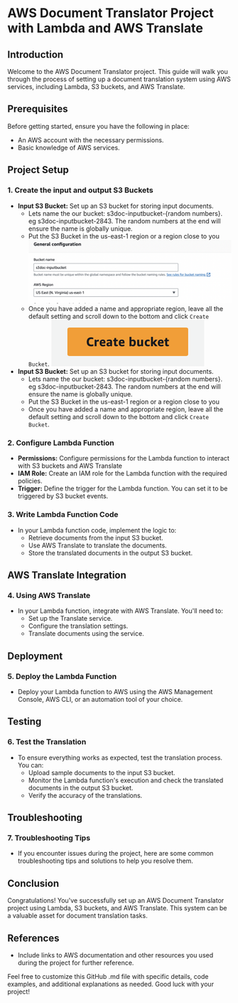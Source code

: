 # AWS Document Translator Project with Lambda and AWS Translate

## Introduction
Welcome to the AWS Document Translator project. This guide will walk you through the process of setting up a document translation system using AWS services, including Lambda, S3 buckets, and AWS Translate.

## Prerequisites
Before getting started, ensure you have the following in place:
- An AWS account with the necessary permissions.
- Basic knowledge of AWS services.

## Project Setup
### 1. Create the input and output S3 Buckets
- **Input S3 Bucket:** Set up an S3 bucket for storing input documents.
  - Lets name the our bucket: s3doc-inputbucket-{random numbers}. eg s3doc-inputbucket-2843. The random numbers at the end will ensure the name is globally unique.
  - Put the S3 Bucket in the us-east-1 region or a region close to you
    ![](https://github.com/yusufmunircloud/AWS-Projects/blob/main/img/general/s3configuration.png?raw=true)
  - Once you have added a name and appropriate region, leave all the default setting and scroll down to the bottom and click `Create Bucket`.
    ![](https://github.com/yusufmunircloud/AWS-Projects/blob/main/img/general/createbucket.png?raw=true)
- **Input S3 Bucket:** Set up an S3 bucket for storing input documents.
  - Lets name the our bucket: s3doc-inputbucket-{random numbers}. eg s3doc-inputbucket-2843. The random numbers at the end will ensure the name is globally unique.
  - Put the S3 Bucket in the us-east-1 region or a region close to you
  - Once you have added a name and appropriate region, leave all the default setting and scroll down to the bottom and click `Create Bucket`.




### 2. Configure Lambda Function
- **Permissions:** Configure permissions for the Lambda function to interact with S3 buckets and AWS Translate
- **IAM Role:** Create an IAM role for the Lambda function with the required policies.
- **Trigger:** Define the trigger for the Lambda function. You can set it to be triggered by S3 bucket events.

### 3. Write Lambda Function Code
- In your Lambda function code, implement the logic to:
  - Retrieve documents from the input S3 bucket.
  - Use AWS Translate to translate the documents.
  - Store the translated documents in the output S3 bucket.

## AWS Translate Integration
### 4. Using AWS Translate
- In your Lambda function, integrate with AWS Translate. You'll need to:
  - Set up the Translate service.
  - Configure the translation settings.
  - Translate documents using the service.

## Deployment
### 5. Deploy the Lambda Function
- Deploy your Lambda function to AWS using the AWS Management Console, AWS CLI, or an automation tool of your choice.

## Testing
### 6. Test the Translation
- To ensure everything works as expected, test the translation process. You can:
  - Upload sample documents to the input S3 bucket.
  - Monitor the Lambda function's execution and check the translated documents in the output S3 bucket.
  - Verify the accuracy of the translations.

## Troubleshooting
### 7. Troubleshooting Tips
- If you encounter issues during the project, here are some common troubleshooting tips and solutions to help you resolve them.

## Conclusion
Congratulations! You've successfully set up an AWS Document Translator project using Lambda, S3 buckets, and AWS Translate. This system can be a valuable asset for document translation tasks.

## References
- Include links to AWS documentation and other resources you used during the project for further reference.

Feel free to customize this GitHub .md file with specific details, code examples, and additional explanations as needed. Good luck with your project!
